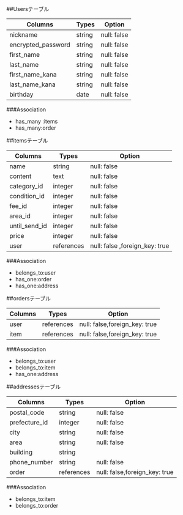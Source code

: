 ##Usersテーブル

| Columns                   | Types          | Option                     |
| --------------------------|----------------| ---------------------------|
| nickname                  |   string       | null: false                |
| encrypted_password        |   string       | null: false                |
| first_name                |   string       | null: false                |
| last_name                 |   string       | null: false                |
| first_name_kana           |   string       | null: false                |
| last_name_kana            |   string       | null: false                |
| birthday                  |   date         | null: false                |

###Association
- has_many :items
- has_many:order


##itemsテーブル

| Columns        | Types            | Option                            |
| ---------------|------------------| ----------------------------------|
| name           |   string         | null: false                       |
| content        |   text           | null: false                       |
| category_id    |   integer        | null: false                       |
| condition_id   |   integer        | null: false                       |
| fee_id         |   integer        | null: false                       |
| area_id        |   integer        | null: false                       |
| until_send_id  |   integer        | null: false                       |
| price          |   integer        | null: false                       |
| user           |   references     | null: false ,foreign_key: true    |

###Association 
- belongs_to:user
- has_one:order
- has_one:address

##ordersテーブル

| Columns        | Types            | Option                          |
| ---------------|------------------| --------------------------------|
| user           |   references     | null: false,foreign_key: true   |
| item           |   references     | null: false,foreign_key: true   |

###Association
- belongs_to:user
- belongs_to:item
- has_one:address


##addressesテーブル

| Columns        | Types            | Option                            |
| ---------------|------------------| ----------------------------------|
| postal_code    |   string         | null: false                       |
| prefecture_id  |   integer        | null: false                       |
| city           |   string         | null: false                       |
| area           |   string         | null: false                       |
| building       |   string         |                                   |
| phone_number   |   string         | null: false                       |
| order          |   references     | null: false,foreign_key: true     |

###Association
- belongs_to:item
- belongs_to:order

